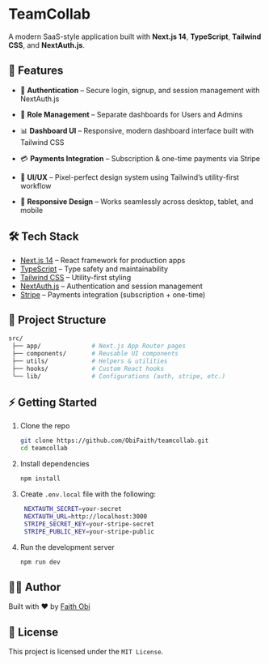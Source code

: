 # TeamCollab

A modern SaaS-style application built with **Next.js 14**, **TypeScript**, **Tailwind CSS**, and **NextAuth.js**.

## 🚀 Features

- 🔐 **Authentication** – Secure login, signup, and session management with NextAuth.js

- 👤 **Role Management** – Separate dashboards for Users and Admins
- 📊 **Dashboard UI** – Responsive, modern dashboard interface built with Tailwind CSS
- 💳 **Payments Integration** – Subscription & one-time payments via Stripe
- 🎨 **UI/UX** – Pixel-perfect design system using Tailwind’s utility-first workflow
- 📱 **Responsive Design** – Works seamlessly across desktop, tablet, and mobile

## 🛠️ Tech Stack

- [Next.js 14](https://nextjs.org/) – React framework for production apps
- [TypeScript](https://www.typescriptlang.org/) – Type safety and maintainability
- [Tailwind CSS](https://tailwindcss.com/) – Utility-first styling
- [NextAuth.js](https://next-auth.js.org/) – Authentication and session management
- [Stripe](https://stripe.com/) – Payments integration (subscription + one-time)

## 📂 Project Structure

```bash
src/
 ├── app/              # Next.js App Router pages
 ├── components/       # Reusable UI components
 ├── utils/            # Helpers & utilities
 ├── hooks/            # Custom React hooks
 └── lib/              # Configurations (auth, stripe, etc.)
```

## ⚡ Getting Started

1. Clone the repo

   ```sh
   git clone https://github.com/ObiFaith/teamcollab.git
   cd teamcollab
   ```

2. Install dependencies

   ```sh
   npm install
   ```

3. Create `.env.local` file with the following:

   ```sh
    NEXTAUTH_SECRET=your-secret
    NEXTAUTH_URL=http://localhost:3000
    STRIPE_SECRET_KEY=your-stripe-secret
    STRIPE_PUBLIC_KEY=your-stripe-public
   ```

4. Run the development server

   ```sh
   npm run dev
   ```

## 🧑‍💻 Author

Built with ❤️ by [Faith Obi](https://github.com/ObiFaith)

## 📜 License

This project is licensed under the `MIT License`.
